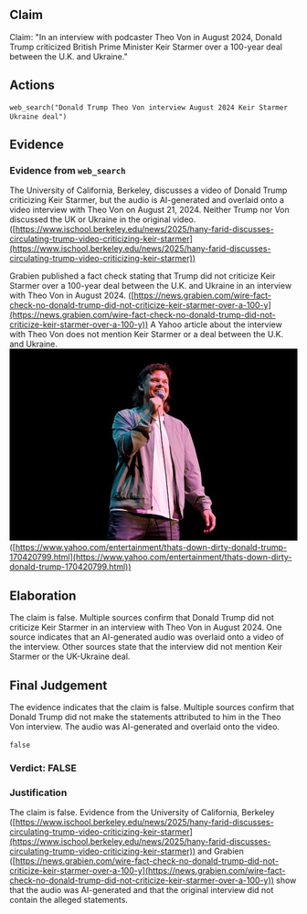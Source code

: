 ## Claim
Claim: "In an interview with podcaster Theo Von in August 2024, Donald Trump criticized British Prime Minister Keir Starmer over a 100-year deal between the U.K. and Ukraine."

## Actions
```
web_search("Donald Trump Theo Von interview August 2024 Keir Starmer Ukraine deal")
```

## Evidence
### Evidence from `web_search`
The University of California, Berkeley, discusses a video of Donald Trump criticizing Keir Starmer, but the audio is AI-generated and overlaid onto a video interview with Theo Von on August 21, 2024. Neither Trump nor Von discussed the UK or Ukraine in the original video. ([https://www.ischool.berkeley.edu/news/2025/hany-farid-discusses-circulating-trump-video-criticizing-keir-starmer](https://www.ischool.berkeley.edu/news/2025/hany-farid-discusses-circulating-trump-video-criticizing-keir-starmer))

Grabien published a fact check stating that Trump did not criticize Keir Starmer over a 100-year deal between the U.K. and Ukraine in an interview with Theo Von in August 2024. ([https://news.grabien.com/wire-fact-check-no-donald-trump-did-not-criticize-keir-starmer-over-a-100-y](https://news.grabien.com/wire-fact-check-no-donald-trump-did-not-criticize-keir-starmer-over-a-100-y)) A Yahoo article about the interview with Theo Von does not mention Keir Starmer or a deal between the U.K. and Ukraine. ![image 1220](media/2025-08-06_18-35-1754505335-902827.jpg) ([https://www.yahoo.com/entertainment/thats-down-dirty-donald-trump-170420799.html](https://www.yahoo.com/entertainment/thats-down-dirty-donald-trump-170420799.html))


## Elaboration
The claim is false. Multiple sources confirm that Donald Trump did not criticize Keir Starmer in an interview with Theo Von in August 2024. One source indicates that an AI-generated audio was overlaid onto a video of the interview. Other sources state that the interview did not mention Keir Starmer or the UK-Ukraine deal.


## Final Judgement
The evidence indicates that the claim is false. Multiple sources confirm that Donald Trump did not make the statements attributed to him in the Theo Von interview. The audio was AI-generated and overlaid onto the video.

`false`

### Verdict: FALSE

### Justification
The claim is false. Evidence from the University of California, Berkeley ([https://www.ischool.berkeley.edu/news/2025/hany-farid-discusses-circulating-trump-video-criticizing-keir-starmer](https://www.ischool.berkeley.edu/news/2025/hany-farid-discusses-circulating-trump-video-criticizing-keir-starmer)) and Grabien ([https://news.grabien.com/wire-fact-check-no-donald-trump-did-not-criticize-keir-starmer-over-a-100-y](https://news.grabien.com/wire-fact-check-no-donald-trump-did-not-criticize-keir-starmer-over-a-100-y)) show that the audio was AI-generated and that the original interview did not contain the alleged statements.
